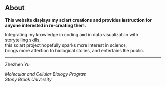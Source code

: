 ## About

**This website displays my sciart creations and provides instruction for anyone interested in re-creating them.**

Integrating my knowledge in coding and in data visualization with storytelling skills,   
this sciart project hopefully sparks more interest in science,   
brings more attention to biological stories, and entertains the public.

---

Zhezhen Yu

*Molecular and Cellular Biology Program  
Stony Brook University*
